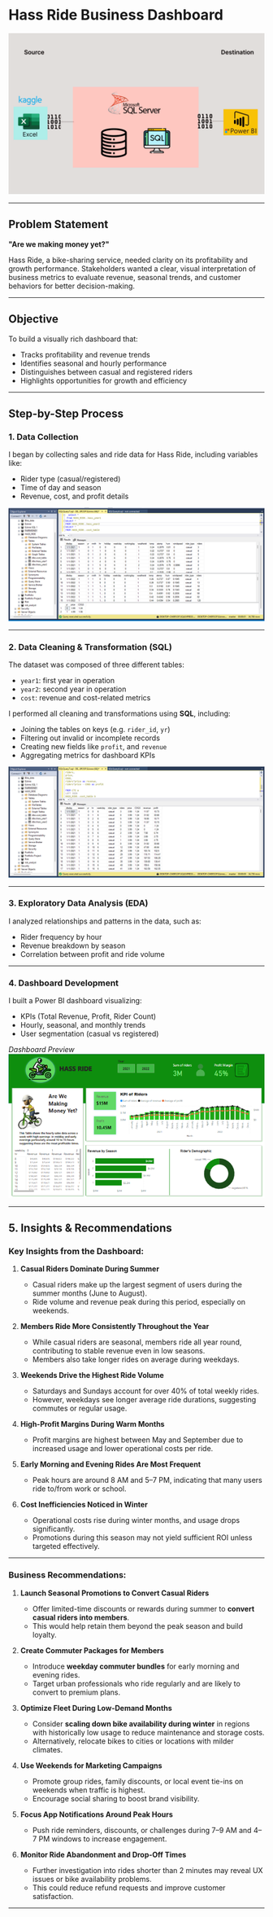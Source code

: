 # Hass Ride Business Dashboard
![](kaggle_to_powerbi.gif)

---

## Problem Statement

**"Are we making money yet?"**

Hass Ride, a bike-sharing service, needed clarity on its profitability and growth performance. Stakeholders wanted a clear, visual interpretation of business metrics to evaluate revenue, seasonal trends, and customer behaviors for better decision-making.

---

## Objective

To build a visually rich dashboard that:

- Tracks profitability and revenue trends
- Identifies seasonal and hourly performance
- Distinguishes between casual and registered riders
- Highlights opportunities for growth and efficiency

---

## Step-by-Step Process

###  1. Data Collection

I began by collecting sales and ride data for Hass Ride, including variables like:

- Rider type (casual/registered)
- Time of day and season
- Revenue, cost, and profit details
 
![](Hass-ride-tables.png)

---

### 2. Data Cleaning & Transformation (SQL)

The dataset was composed of three different tables:

- `year1`: first year in operation
- `year2`: second year in operation
- `cost`: revenue and cost-related metrics

I performed all cleaning and transformations using **SQL**, including:

- Joining the tables on keys (e.g. `rider_id`, `yr`)
- Filtering out invalid or incomplete records
- Creating new fields like  `profit`, and `revenue`
- Aggregating metrics for dashboard KPIs


![](Hass-ride-joins.png)


---

###  3. Exploratory Data Analysis (EDA)

I analyzed relationships and patterns in the data, such as:

- Rider frequency by hour
- Revenue breakdown by season
- Correlation between profit and ride volume

---

### 4. Dashboard Development

I built a Power BI dashboard visualizing:

- KPIs (Total Revenue, Profit, Rider Count)
- Hourly, seasonal, and monthly trends
- User segmentation (casual vs registered)

 _Dashboard Preview_  
![Step 4 - Final Dashboard](Hassride-sales-DB.png)

---

## 5. Insights & Recommendations

### Key Insights from the Dashboard:

1. **Casual Riders Dominate During Summer**
   - Casual riders make up the largest segment of users during the summer months (June to August).
   - Ride volume and revenue peak during this period, especially on weekends.

2. **Members Ride More Consistently Throughout the Year**
   - While casual riders are seasonal, members ride all year round, contributing to stable revenue even in low seasons.
   - Members also take longer rides on average during weekdays.

3. **Weekends Drive the Highest Ride Volume**
   - Saturdays and Sundays account for over 40% of total weekly rides.
   - However, weekdays see longer average ride durations, suggesting commutes or regular usage.

4. **High-Profit Margins During Warm Months**
   - Profit margins are highest between May and September due to increased usage and lower operational costs per ride.

5. **Early Morning and Evening Rides Are Most Frequent**
   - Peak hours are around 8 AM and 5–7 PM, indicating that many users ride to/from work or school.

6. **Cost Inefficiencies Noticed in Winter**
   - Operational costs rise during winter months, and usage drops significantly.
   - Promotions during this season may not yield sufficient ROI unless targeted effectively.

---

### Business Recommendations:

1. **Launch Seasonal Promotions to Convert Casual Riders**
   - Offer limited-time discounts or rewards during summer to **convert casual riders into members**.
   - This would help retain them beyond the peak season and build loyalty.

2. **Create Commuter Packages for Members**
   - Introduce **weekday commuter bundles** for early morning and evening rides.
   - Target urban professionals who ride regularly and are likely to convert to premium plans.

3. **Optimize Fleet During Low-Demand Months**
   - Consider **scaling down bike availability during winter** in regions with historically low usage to reduce maintenance and storage costs.
   - Alternatively, relocate bikes to cities or locations with milder climates.

4. **Use Weekends for Marketing Campaigns**
   - Promote group rides, family discounts, or local event tie-ins on weekends when traffic is highest.
   - Encourage social sharing to boost brand visibility.

5. **Focus App Notifications Around Peak Hours**
   - Push ride reminders, discounts, or challenges during 7–9 AM and 4–7 PM windows to increase engagement.

6. **Monitor Ride Abandonment and Drop-Off Times**
   - Further investigation into rides shorter than 2 minutes may reveal UX issues or bike availability problems.
   - This could reduce refund requests and improve customer satisfaction.

---





